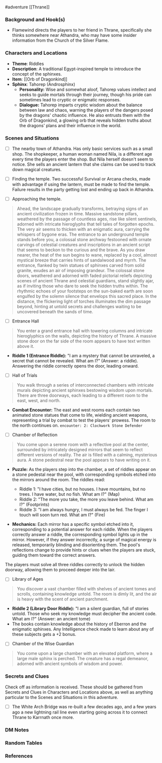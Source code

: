 #adventure [[Thrane]]

### Background and Hook(s)

* Flamewind directs the players to her friend in Thrane, specifically she thinks somewhere near Athandra, who may have some insider information from the Church of the Silver Flame.

### Characters and Locations

* **Theme**: Riddles
* **Description**: A traditional Egypt-inspired temple to introduce the concept of the sphinxes.
* **Item**: [[Orb of Dragonkind]]
* **Sphinx**: Tahorep (Androsphinx)
	* **Personality:** Wise and somewhat aloof, Tahorep values intellect and seeks to guide mortals through their journey, though his pride can sometimes lead to cryptic or enigmatic responses.
	- **Dialogue:** Tahorep imparts cryptic wisdom about the balance between law and chaos, warning the players of the dangers posed by the dragons' chaotic influence. He also entrusts them with the Orb of Dragonkind, a glowing orb that reveals hidden truths about the dragons' plans and their influence in the world.

### Scenes and Situations

 - [ ]  The nearby town of Athandra.
	Has only basic services such as a small shop. The shopkeeper, a human woman named Nila, is a different age every time the players enter the shop. But Nila herself doesn't seem to notice. She sells an ancient lantern that she claims can be used to track down magical creatures.

 - [ ]  Finding the temple.
	Two successful Survival or Arcana checks, made with advantage if using the lantern, must be made to find the temple. Failure results in the party getting lost and ending up back in Athandra.

 - [ ]  Approaching the temple.
>Ahead, the landscape gradually transforms, betraying signs of an ancient civilization frozen in time. Massive sandstone pillars, weathered by the passage of countless ages, rise like silent sentinels, adorned with intricate hieroglyphs that tell tales of forgotten epochs. The very air seems to thicken with an enigmatic aura, carrying the whispers of bygone eras.
>The entrance to an underground temple stands before you, a colossal stone archway festooned with ornate carvings of celestial creatures and inscriptions in an ancient script that seems to beckon to the curious and the brave.
>As you draw nearer, the heat of the sun begins to wane, replaced by a cool, almost mystical breeze that carries hints of sandalwood and myrrh. The entrance, flanked by twin statues of sphinxes carved from solid granite, exudes an air of imposing grandeur.
>The colossal stone doors, weathered and adorned with faded pictorial reliefs depicting scenes of ancient Thrane and celestial guardians, stand slightly ajar, as if inviting those who dare to seek the hidden truths within.
>The rhythmic echoes of your footsteps on the sun-baked earth are soon engulfed by the solemn silence that envelops this sacred place. In the distance, the flickering light of torches illuminates the dim passage beyond, hinting at untold secrets and challenges waiting to be uncovered beneath the sands of time.

 - [ ]  Entrance Hall
>You enter a grand entrance hall with towering columns and intricate hieroglyphics on the walls, depicting the history of Thrane. A massive stone door on the far side of the room appears to have text written above it.
- **Riddle 1 (Entrance Riddle):** "I am a mystery that cannot be unraveled, a secret that cannot be revealed. What am I?" (Answer: a riddle). Answering the riddle correctly opens the door, leading onward.

 - [ ]  Hall of Trials
>You walk through a series of interconnected chambers with intricate murals depicting ancient sphinxes bestowing wisdom upon mortals. There are three doorways, each leading to a different room to the east, west, and north.
- **Combat Encounter:** The east and west rooms each contain two animated stone statues that come to life, wielding ancient weapons, representing a trial by combat to test the players' prowess. The room to the north continues on.
  `encounter: 2: Clockwork Stone Defender`

 - [ ]  Chamber of Reflection
>You come upon a serene room with a reflective pool at the center, surrounded by intricately designed mirrors that seem to reflect different versions of reality. The air is filled with a calming, mysterious aura. A stone pedestral near the pool appears to have writing on it.

- **Puzzle:** As the players step into the chamber, a set of riddles appear on a stone pedestal near the pool, with corresponding symbols etched into the mirrors around the room. The riddles read:
    - Riddle 1: "I have cities, but no houses. I have mountains, but no trees. I have water, but no fish. What am I?" (Map)
    - Riddle 2: "The more you take, the more you leave behind. What am I?" (Footprints)
    - Riddle 3: "I am always hungry, I must always be fed. The finger I touch will soon turn red. What am I?" (Fire)

- **Mechanics:** Each mirror has a specific symbol etched into it, corresponding to a potential answer for each riddle. When the players correctly answer a riddle, the corresponding symbol lights up in the mirror. However, if they answer incorrectly, a surge of magical energy is released, temporarily blinding and disorienting them. The pool's reflections change to provide hints or clues when the players are stuck, guiding them toward the correct answers.

The players must solve all three riddles correctly to unlock the hidden doorway, allowing them to proceed deeper into the lair.

 - [ ]  Library of Ages
>You discover a vast chamber filled with shelves of ancient tomes and scrolls, containing knowledge untold. The room is dimly lit, and the air is heavy with the scent of ancient parchment.
- **Riddle 2 (Library Door Riddle):** "I am a silent guardian, full of stories untold. Those who seek my knowledge must decipher the ancient code. What am I?" (Answer: an ancient tome)
- The books contain knowledge about the history of Eberron and the enigmatic sphinxes. Any Intelligence check made to learn about any of these subjects gets a +2 bonus.

 - [ ]  Chamber of the Wise Guardian
>You come upon a large chamber with an elevated platform, where a large male sphinx is perched. The creature has a regal demeanor, adorned with ancient symbols of wisdom and power.

### Secrets and Clues
Check off as information is received. These should be gathered from Secrets and Clues in Characters and Locations above, as well as anything particular to the Scenes and Situations in this adventure.

 - [ ]  The White Arch Bridge was re-built a few decades ago, and a few years ago a new lightning rail line even starting going across it to connect Thrane to Karrnath once more.

### DM Notes



### Random Tables



### References
